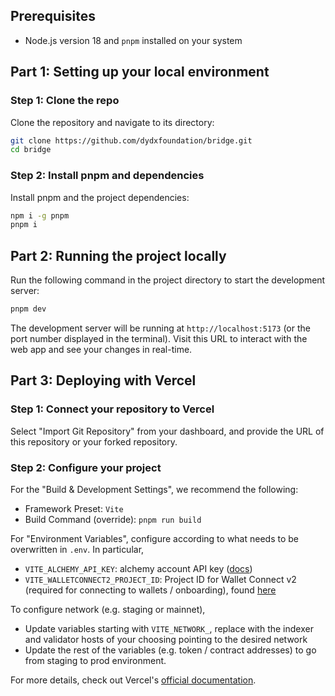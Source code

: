 ## Prerequisites

- Node.js version 18 and `pnpm` installed on your system

## Part 1: Setting up your local environment

### Step 1: Clone the repo

Clone the repository and navigate to its directory:

```bash
git clone https://github.com/dydxfoundation/bridge.git
cd bridge
```

### Step 2: Install pnpm and dependencies

Install pnpm and the project dependencies:

```bash
npm i -g pnpm
pnpm i
```

## Part 2: Running the project locally

Run the following command in the project directory to start the development server:

```bash
pnpm dev
```

The development server will be running at `http://localhost:5173` (or the port number displayed in the terminal). Visit this URL to interact with the web app and see your changes in real-time.

## Part 3: Deploying with Vercel

### Step 1: Connect your repository to Vercel

Select "Import Git Repository" from your dashboard, and provide the URL of this repository or your forked repository.

### Step 2: Configure your project

For the "Build & Development Settings", we recommend the following:

- Framework Preset: `Vite`
- Build Command (override): `pnpm run build`

For "Environment Variables", configure according to what needs to be overwritten in `.env`. In particular,

- `VITE_ALCHEMY_API_KEY`: alchemy account API key ([docs](https://docs.alchemy.com/docs/alchemy-quickstart-guide#1key-create-an-alchemy-key))
- `VITE_WALLETCONNECT2_PROJECT_ID`: Project ID for Wallet Connect v2 (required for connecting to wallets / onboarding), found [here](https://cloud.walletconnect.com/app)

To configure network (e.g. staging or mainnet),

- Update variables starting with `VITE_NETWORK_`, replace with the indexer and validator hosts of your choosing pointing to the desired network
- Update the rest of the variables (e.g. token / contract addresses) to go from staging to prod environment.

For more details, check out Vercel's [official documentation](https://vercel.com/docs).

